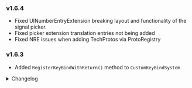 ### v1.6.4
- Fixed UINumberEntryExtension breaking layout and functionality of the signal picker.
- Fixed picker extension translation entries not being added
- Fixed NRE issues when adding TechProtos via ProtoRegistry

### v1.6.3
- Added `RegisterKeyBindWithReturn()` method to `CustomKeyBindSystem`

<details>
<summary>Changelog</summary>

### v1.6.2
- Add ability to change text fonts

### v1.6.1
- Fix errors when adding custom protos
- Fix warnings about Common API not being built for 0.10.28.20729

### v1.6.0
- Updated to work with game version 0.10.28.20729 or higher
- Added Localization Module to support custom localizations.
- ProtoRegistry methods related to StringProto are deprecated in favor of Localization Module
- Internal restructure of the submodule system

### v1.5.7
- Fix modded items not appearing on the production graphs.
### v1.5.6
- Remove game exe name targeting
### v1.5.5
- Update for Dyson Sphere Program update
### v1.5.4
- Fixed errors when loading a save with one or more mods that add buildings (For example Better Machines) removed
### v1.5.3
- Fix errors when model index is much bigger than maximum used by game.
### v1.5.2
- Added UINumberPickerExtension for picking signal together with a value.
### v1.5.1
- Testing release, no changes
### v1.5.0
- Updated to work with game version 0.9.25.11985 or higher
### v1.4.9
- @Raptor: Prevent creation of delegates every tick using alternate logic for Pool, which should improve performance of Various Facility.
### v1.4.8
- Add checks to container export. Any mod issues should be logged and contained.
- Fix Registry exporting data of empty items
### v1.4.7
- Add public method to make other mods compatibility easier. Internal refactor.
### v1.4.6
- Fix dynamic KeyBind ID assignment and migration being broken. Playes might lose some of previously rebound keybinds.
### v1.4.5
- Fix issues adding multiple techologies with the same pretech
- KeyBinds now dynamically assign ID's. To all modders using Custom KeyBinds: please stop assigning ID's when calling `RegisterKeyBind()`
- FactoryComponent now has a method `UpdateNeeds()` that allows to set entityNeeds.
### v1.4.4
- Add extension methods for customId and customType fields on EntityData class
### v1.4.3
- Fixed `GetTabId` being impossible to call
- Improved appearance of mod created tabs
### v1.4.2
- Fix NRE in UISingalTip
### v1.4.1
- Added UIWindowResize class, made by Raptor
- Added ability to specify iconPath and name for recipes manually
### v1.4.0
- Fix lava ocean type being displayed as missing item
- Allow submodules have dependencies
- Add AssemblerRecipeSystem
- Refactor PickerExtensionSystem
- Allow adding Signal Proto using ProtoRegistry
### v1.3.4
- Fix missing items appearing instead of no item id 0
### v1.3.3
- Fix missing items being broken. Also make it possible to delete them
### v1.3.2
- Change StartModLoad function behavior
### v1.3.1
- Now Machines added by mods will be automatically removed from save game if mod is uninstalled.
- Corrected Game version CommonAPI is built for.
### v1.3.0
- Add ability to register Audio using ProtoRegistry
- Updated LDBTool to 2.0.1. Please make sure you are using 2.0.0 or higher.
### v1.2.2
- Added plugin catergories on Thunderstore page.
### v1.2.1
- Added ability to load modules manually. Useful for testing with ScriptEngine.
### v1.2.0
- Migrated to CommonAPI-DSPModSave package.
### v1.1.0
- Renamed CustomPlanetSystem to PlanetExtensionSystem
- Renamed CustomStarSystem to StarExtensionSystem
- Add show locked item and recipes feature to PickerExtensionModule
- Improved Icon Generator
### v1.0.1
- Fix issues selecting recipes in Assembler UI
### v1.0.0
- Initial Release
</details>